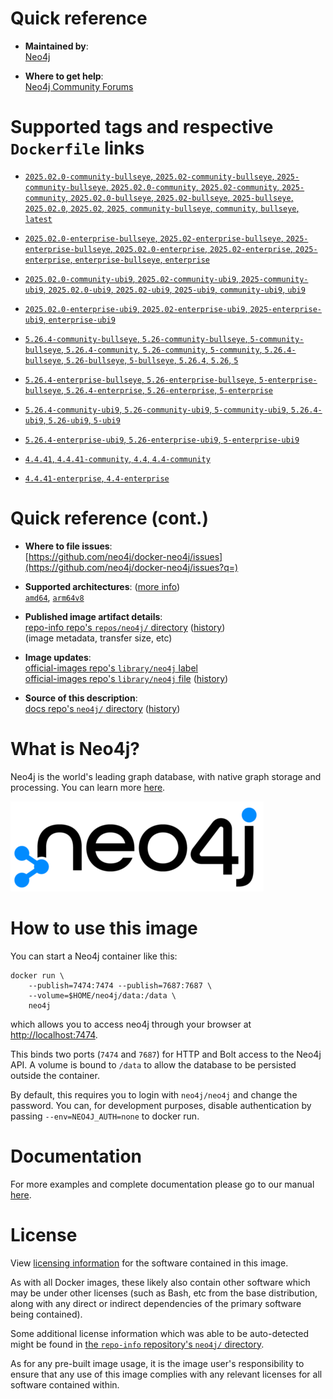 <!--

********************************************************************************

WARNING:

    DO NOT EDIT "neo4j/README.md"

    IT IS AUTO-GENERATED

    (from the other files in "neo4j/" combined with a set of templates)

********************************************************************************

-->

# Quick reference

-	**Maintained by**:  
	[Neo4j](https://github.com/neo4j/docker-neo4j)

-	**Where to get help**:  
	[Neo4j Community Forums](https://community.neo4j.com)

# Supported tags and respective `Dockerfile` links

-	[`2025.02.0-community-bullseye`, `2025.02-community-bullseye`, `2025-community-bullseye`, `2025.02.0-community`, `2025.02-community`, `2025-community`, `2025.02.0-bullseye`, `2025.02-bullseye`, `2025-bullseye`, `2025.02.0`, `2025.02`, `2025`, `community-bullseye`, `community`, `bullseye`, `latest`](https://github.com/neo4j/docker-neo4j-publish/blob/7e90062e9965c3d4cf6e878cee72f112bef21490/2025.02.0/bullseye/community/Dockerfile)

-	[`2025.02.0-enterprise-bullseye`, `2025.02-enterprise-bullseye`, `2025-enterprise-bullseye`, `2025.02.0-enterprise`, `2025.02-enterprise`, `2025-enterprise`, `enterprise-bullseye`, `enterprise`](https://github.com/neo4j/docker-neo4j-publish/blob/7e90062e9965c3d4cf6e878cee72f112bef21490/2025.02.0/bullseye/enterprise/Dockerfile)

-	[`2025.02.0-community-ubi9`, `2025.02-community-ubi9`, `2025-community-ubi9`, `2025.02.0-ubi9`, `2025.02-ubi9`, `2025-ubi9`, `community-ubi9`, `ubi9`](https://github.com/neo4j/docker-neo4j-publish/blob/7e90062e9965c3d4cf6e878cee72f112bef21490/2025.02.0/ubi9/community/Dockerfile)

-	[`2025.02.0-enterprise-ubi9`, `2025.02-enterprise-ubi9`, `2025-enterprise-ubi9`, `enterprise-ubi9`](https://github.com/neo4j/docker-neo4j-publish/blob/7e90062e9965c3d4cf6e878cee72f112bef21490/2025.02.0/ubi9/enterprise/Dockerfile)

-	[`5.26.4-community-bullseye`, `5.26-community-bullseye`, `5-community-bullseye`, `5.26.4-community`, `5.26-community`, `5-community`, `5.26.4-bullseye`, `5.26-bullseye`, `5-bullseye`, `5.26.4`, `5.26`, `5`](https://github.com/neo4j/docker-neo4j-publish/blob/58586374f1e13c8c7eb1f42fad12bcaf254ed46b/5.26.4/bullseye/community/Dockerfile)

-	[`5.26.4-enterprise-bullseye`, `5.26-enterprise-bullseye`, `5-enterprise-bullseye`, `5.26.4-enterprise`, `5.26-enterprise`, `5-enterprise`](https://github.com/neo4j/docker-neo4j-publish/blob/58586374f1e13c8c7eb1f42fad12bcaf254ed46b/5.26.4/bullseye/enterprise/Dockerfile)

-	[`5.26.4-community-ubi9`, `5.26-community-ubi9`, `5-community-ubi9`, `5.26.4-ubi9`, `5.26-ubi9`, `5-ubi9`](https://github.com/neo4j/docker-neo4j-publish/blob/58586374f1e13c8c7eb1f42fad12bcaf254ed46b/5.26.4/ubi9/community/Dockerfile)

-	[`5.26.4-enterprise-ubi9`, `5.26-enterprise-ubi9`, `5-enterprise-ubi9`](https://github.com/neo4j/docker-neo4j-publish/blob/58586374f1e13c8c7eb1f42fad12bcaf254ed46b/5.26.4/ubi9/enterprise/Dockerfile)

-	[`4.4.41`, `4.4.41-community`, `4.4`, `4.4-community`](https://github.com/neo4j/docker-neo4j-publish/blob/51cfafd9a2e4f6960983b2dabdca820454ca84bd/4.4.41/bullseye/community/Dockerfile)

-	[`4.4.41-enterprise`, `4.4-enterprise`](https://github.com/neo4j/docker-neo4j-publish/blob/51cfafd9a2e4f6960983b2dabdca820454ca84bd/4.4.41/bullseye/enterprise/Dockerfile)

# Quick reference (cont.)

-	**Where to file issues**:  
	[https://github.com/neo4j/docker-neo4j/issues](https://github.com/neo4j/docker-neo4j/issues?q=)

-	**Supported architectures**: ([more info](https://github.com/docker-library/official-images#architectures-other-than-amd64))  
	[`amd64`](https://hub.docker.com/r/amd64/neo4j/), [`arm64v8`](https://hub.docker.com/r/arm64v8/neo4j/)

-	**Published image artifact details**:  
	[repo-info repo's `repos/neo4j/` directory](https://github.com/docker-library/repo-info/blob/master/repos/neo4j) ([history](https://github.com/docker-library/repo-info/commits/master/repos/neo4j))  
	(image metadata, transfer size, etc)

-	**Image updates**:  
	[official-images repo's `library/neo4j` label](https://github.com/docker-library/official-images/issues?q=label%3Alibrary%2Fneo4j)  
	[official-images repo's `library/neo4j` file](https://github.com/docker-library/official-images/blob/master/library/neo4j) ([history](https://github.com/docker-library/official-images/commits/master/library/neo4j))

-	**Source of this description**:  
	[docs repo's `neo4j/` directory](https://github.com/docker-library/docs/tree/master/neo4j) ([history](https://github.com/docker-library/docs/commits/master/neo4j))

# What is Neo4j?

Neo4j is the world's leading graph database, with native graph storage and processing. You can learn more [here](http://neo4j.com/developer).

![logo](https://raw.githubusercontent.com/docker-library/docs/56823e63d5b6dd7ddbb9d5d3c4a8947778055d8e/neo4j/logo.png)

# How to use this image

You can start a Neo4j container like this:

```console
docker run \
    --publish=7474:7474 --publish=7687:7687 \
    --volume=$HOME/neo4j/data:/data \
    neo4j
```

which allows you to access neo4j through your browser at [http://localhost:7474](http://localhost:7474).

This binds two ports (`7474` and `7687`) for HTTP and Bolt access to the Neo4j API. A volume is bound to `/data` to allow the database to be persisted outside the container.

By default, this requires you to login with `neo4j/neo4j` and change the password. You can, for development purposes, disable authentication by passing `--env=NEO4J_AUTH=none` to docker run.

# Documentation

For more examples and complete documentation please go to our manual [here](http://neo4j.com/docs/operations-manual/current/deployment/single-instance/docker/).

# License

View [licensing information](https://neo4j.com/licensing) for the software contained in this image.

As with all Docker images, these likely also contain other software which may be under other licenses (such as Bash, etc from the base distribution, along with any direct or indirect dependencies of the primary software being contained).

Some additional license information which was able to be auto-detected might be found in [the `repo-info` repository's `neo4j/` directory](https://github.com/docker-library/repo-info/tree/master/repos/neo4j).

As for any pre-built image usage, it is the image user's responsibility to ensure that any use of this image complies with any relevant licenses for all software contained within.
